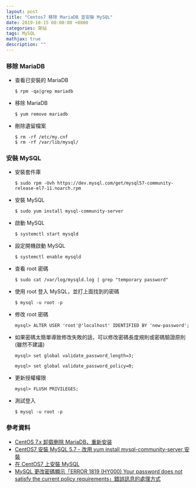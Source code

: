```yaml
---
layout: post
title: "Centos7 移除 MariaDB 並安裝 MySQL"
date: 2019-10-15 00:00:00 +0800
categories: 架站
tags: MySQL
mathjax: true
description: ""
---
```


### 移除 MariaDB

- 查看已安裝的 MariaDB

  ```
  $ rpm -qa|grep mariadb
  ```

- 移除 MariaDB

  ```
  $ yum remove mariadb
  ```

- 刪除遺留檔案

  ```
  $ rm -rf /etc/my.cnf
  $ rm -rf /var/lib/mysql/
  ```

### 安裝 MySQL

- 安裝套件庫

  ```
  $ sudo rpm -Uvh https://dev.mysql.com/get/mysql57-community-release-el7-11.noarch.rpm
  ```

- 安裝 MySQL

  ```
  $ sudo yum install mysql-community-server
  ```

- 啟動 MySQL

  ```
  $ systemctl start mysqld
  ```

- 設定開機啟動 MySQL

  ```
  $ systemctl enable mysqld
  ```

- 查看 root 密碼

  ```
  $ sudo cat /var/log/mysqld.log | grep "temporary password"
  ```

- 使用 root 登入 MySQL，並打上面找到的密碼

  ```
  $ mysql -u root -p
  ```

- 修改 root 密碼

  ```
  mysql> ALTER USER 'root'@'localhost' IDENTIFIED BY 'new-password';
  ```

- 如果密碼太簡單導致修改失敗的話，可以修改密碼長度規則或密碼驗證原則 (雖然不建議)

  ```
  mysql> set global validate_password_length=3;
  ```

  ```
  mysql> set global validate_password_policy=0;
  ```

- 更新授權權限

  ```
  mysql> FLUSH PRIVILEGES;
  ```

- 測試登入

  ```
  $ mysql -u root -p
  ```

### 參考資料

- [CentOS 7.x 卸载删除 MariaDB，重新安装](https://blog.csdn.net/chengyuqiang/article/details/80210416)
- [CentOS7 安裝 MySQL 5.7 - 改用 yum install mysql-community-server 安裝](https://blog.xuite.net/tolarku/blog/542563206-CentOS7+%E5%AE%89%E8%A3%9D+MySQL+5.7++-+%E6%94%B9%E7%94%A8+yum+install+mysql-community-server+%E5%AE%89%E8%A3%9D)
- [在 CentOS7 上安裝 MySQL](https://dotblogs.com.tw/tinggg01/2018/07/06/153413)
- [MySQL 更改密碼顯示「ERROR 1819 (HY000) Your password does not satisfy the current policy requirements」錯誤訊息的處理方式](https://blog.vvtitan.com/2018/04/mysql%E6%9B%B4%E6%94%B9%E5%AF%86%E7%A2%BC%E9%A1%AF%E7%A4%BA%E3%80%8Cerror-1819-hy000-password-satisfy-current-policy-requirements%E3%80%8D%E9%8C%AF%E8%AA%A4%E8%A8%8A%E6%81%AF%E7%9A%84%E8%99%95/)
